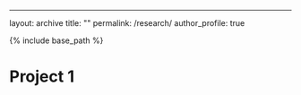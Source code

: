 ---
layout: archive
title: ""
permalink: /research/
author_profile: true


{% include base_path %}

Project 1
======
